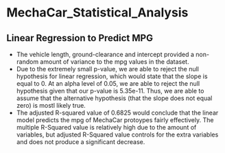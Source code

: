 # MechaCar_Statistical_Analysis

## Linear Regression to Predict MPG
- The vehicle length, ground-clearance and intercept provided a non-random amount of variance to the mpg values in the dataset. 
- Due to the extremely small p-value, we are able to reject the null hypothesis for linear regression, which would state that the slope is equal to 0. At an alpha level of 0.05, we are able to reject the null hypothesis given that our p-value is 5.35e-11. Thus, we are able to assume that the alternative hypothesis (that the slope does not equal zero) is mostl likely true.
- The adjusted R-squared value of 0.6825 would conclude that the linear model predicts the mpg of MechaCar protoypes fairly effectively. The multiple R-Squared value is relatively high due to the amount of variables, but adjusted R-Squared value controls for the extra variables and does not produce a significant decrease. 


